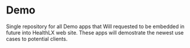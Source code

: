 Demo
===============

Single repository for all Demo apps that Will requested to be embedded in future into HealthLX web site. These apps will demostrate the newest use cases to potential clients.